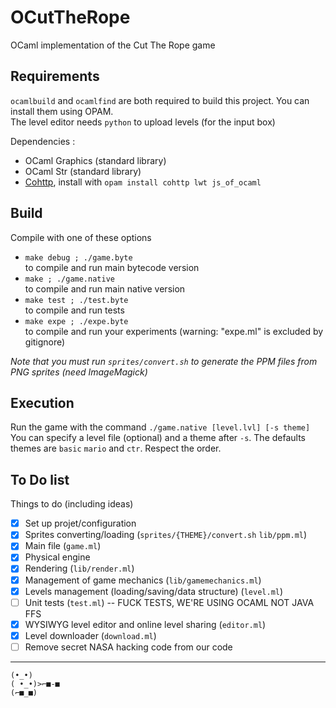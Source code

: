 # OCutTheRope
OCaml implementation of the Cut The Rope game

## Requirements

`ocamlbuild` and `ocamlfind` are both required to build this project. You can install them using OPAM.  
The level editor needs `python` to upload levels (for the input box)

Dependencies :

-	OCaml Graphics (standard library)
-	OCaml Str (standard library)
-	[Cohttp](https://github.com/mirage/ocaml-cohttp), install with `opam install cohttp lwt js_of_ocaml`

## Build

Compile with one of these options

- `make debug ; ./game.byte`  
  to compile and run main bytecode version
- `make ; ./game.native`  
  to compile and run main native version
- `make test ; ./test.byte`  
  to compile and run tests
- `make expe ; ./expe.byte`  
  to compile and run your experiments (warning: "expe.ml" is excluded by gitignore)  

_Note that you must run `sprites/convert.sh` to generate the PPM files from PNG sprites (need ImageMagick)_

## Execution
Run the game with the command `./game.native [level.lvl] [-s theme]` You can specify a level file (optional) and a theme after `-s`. The defaults themes are `basic` `mario` and `ctr`. Respect the order.

## To Do list

Things to do (including ideas)

- [X] Set up projet/configuration
- [X] Sprites converting/loading (`sprites/{THEME}/convert.sh` `lib/ppm.ml`)
- [X] Main file (`game.ml`)
- [X] Physical engine
- [X] Rendering (`lib/render.ml`)
- [X] Management of game mechanics (`lib/gamemechanics.ml`)
- [X] Levels management (loading/saving/data structure) (`level.ml`)
- [ ] Unit tests (`test.ml`) -- FUCK TESTS, WE'RE USING OCAML NOT JAVA FFS
- [X] WYSIWYG level editor and online level sharing (`editor.ml`)
- [X] Level downloader (`download.ml`)
- [ ] Remove secret NASA hacking code from our code

---

```
(•_•)
( •_•)>⌐■-■
(⌐■_■)
```